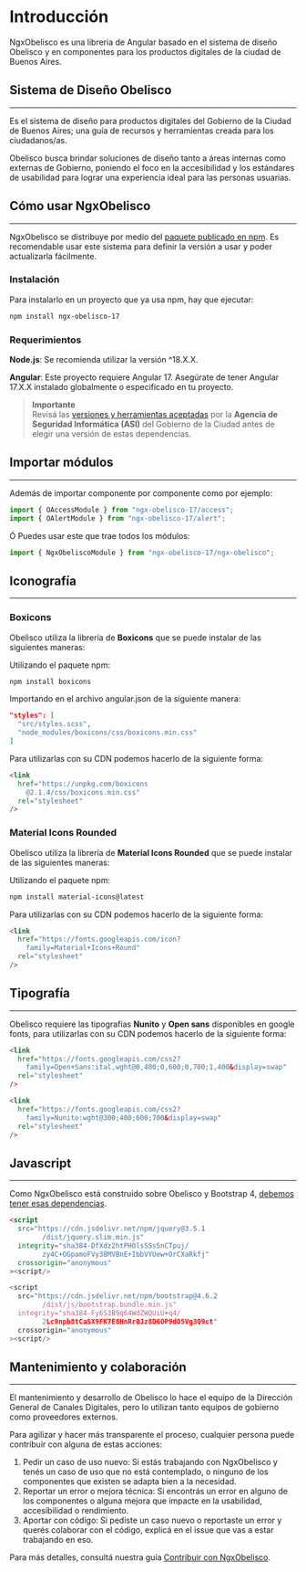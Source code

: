 # Introducción

NgxObelisco es una libreria de Angular basado en el sistema de diseño Obelisco y en componentes para los productos digitales de la ciudad de Buenos Aires.

## Sistema de Diseño Obelisco

---

Es el sistema de diseño para productos digitales del Gobierno de la Ciudad de Buenos Aires; una guía de recursos y herramientas creada para los ciudadanos/as.

Obelisco busca brindar soluciones de diseño tanto a áreas internas como externas de Gobierno, poniendo el foco en la accesibilidad y los estándares de usabilidad para lograr una experiencia ideal para las personas usuarias.

## Cómo usar NgxObelisco

---

NgxObelisco se distribuye por medio del [paquete publicado en npm](https://www.npmjs.com/package/ngx-obelisco). Es recomendable usar este sistema para definir la versión a usar y poder actualizarla fácilmente.

### Instalación

Para instalarlo en un proyecto que ya usa npm, hay que ejecutar:

```bash
npm install ngx-obelisco-17
```

### Requerimientos

**Node.js**: Se recomienda utilizar la versión ^18.X.X.

**Angular**: Este proyecto requiere Angular 17. Asegúrate de tener Angular 17.X.X instalado globalmente o especificado en tu proyecto.

> **Importante**  
> Revisá las [versiones y herramientas aceptadas](https://asijira-confluence.buenosaires.gob.ar/display/ASI/Versiones++y+Herramientas+aceptadas+por+la+ASI) por la **Agencia de Seguridad Informática (ASI)** del Gobierno de la Ciudad antes de elegir una versión de estas dependencias.

## Importar módulos

---

Además de importar componente por componente como por ejemplo:

```js
import { OAccessModule } from "ngx-obelisco-17/access";
import { OAlertModule } from "ngx-obelisco-17/alert";
```

Ó Puedes usar este que trae todos los módulos:

```js
import { NgxObeliscoModule } from "ngx-obelisco-17/ngx-obelisco";
```

## Iconografía

---

### Boxicons

Obelisco utiliza la librería de **Boxicons** que se puede instalar de las siguientes maneras:

Utilizando el paquete npm:

```bash
npm install boxicons
```

Importando en el archivo angular.json de la siguiente manera:

```json
"styles": [
  "src/styles.scss",
  "node_modules/boxicons/css/boxicons.min.css"
]
```

Para utilizarlas con su CDN podemos hacerlo de la siguiente forma:

```html
<link
  href="https://unpkg.com/boxicons
    @2.1.4/css/boxicons.min.css"
  rel="stylesheet"
/>
```

### Material Icons Rounded

Obelisco utiliza la librería de **Material Icons Rounded** que se puede instalar de las siguientes maneras:

Utilizando el paquete npm:

```bash
npm install material-icons@latest
```

Para utilizarlas con su CDN podemos hacerlo de la siguiente forma:

```html
<link
  href="https://fonts.googleapis.com/icon?
    family=Material+Icons+Round"
  rel="stylesheet"
/>
```

## Tipografía

---

Obelisco requiere las tipografías **Nunito** y **Open sans** disponibles en google fonts, para utilizarlas con su CDN podemos hacerlo de la siguiente forma:

```html
<link
  href="https://fonts.googleapis.com/css2?
    family=Open+Sans:ital,wght@0,400;0,600;0,700;1,400&display=swap"
  rel="stylesheet"
/>

<link
  href="https://fonts.googleapis.com/css2?
    family=Nunito:wght@300;400;600;700&display=swap"
  rel="stylesheet"
/>
```

## Javascript

---

Como NgxObelisco está construido sobre Obelisco y Bootstrap 4, [debemos tener esas dependencias](https://getbootstrap.com/docs/4.6/getting-started/introduction/#js).

```html
<script
  src="https://cdn.jsdelivr.net/npm/jquery@3.5.1
        /dist/jquery.slim.min.js"
  integrity="sha384-DfXdz2htPH0lsSSs5nCTpuj/
        zy4C+OGpamoFVy38MVBnE+IbbVYUew+OrCXaRkfj"
  crossorigin="anonymous"
><script/>

<script
  src="https://cdn.jsdelivr.net/npm/bootstrap@4.6.2
        /dist/js/bootstrap.bundle.min.js"
  integrity="sha384-Fy6S3B9q64WdZWQUiU+q4/
        2Lc9npb8tCaSX9FK7E8HnRr0Jz8D6OP9dO5Vg3Q9ct"
  crossorigin="anonymous"
><script/>
```

## Mantenimiento y colaboración

---

El mantenimiento y desarrollo de Obelisco lo hace el equipo de la Dirección General de Canales Digitales, pero lo utilizan tanto equipos de gobierno como proveedores externos.

Para agilizar y hacer más transparente el proceso, cualquier persona puede contribuir con alguna de estas acciones:

1. Pedir un caso de uso nuevo: Si estás trabajando con NgxObelisco y tenés un caso de uso que no está contemplado, o ninguno de los componentes que existen se adapta bien a la necesidad.
2. Reportar un error o mejora técnica: Si encontrás un error en alguno de los componentes o alguna mejora que impacte en la usabilidad, accesibilidad o rendimiento.
3. Aportar con código: Si pediste un caso nuevo o reportaste un error y querés colaborar con el código, explicá en el issue que vas a estar trabajando en eso.

Para más detalles, consultá nuestra guía [Contribuir con NgxObelisco](https://github.com/gcba/ngx-obelisco-17/blob/main/CONTRIBUTING.md).
